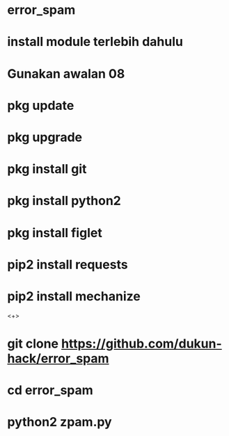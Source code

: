 # error_spam
# install module terlebih dahulu
# Gunakan awalan 08


# pkg update
# pkg upgrade
# pkg install git
# pkg install python2
# pkg install figlet
# pip2 install requests
# pip2 install mechanize
<+>
# git clone https://github.com/dukun-hack/error_spam
# cd error_spam
# python2 zpam.py
